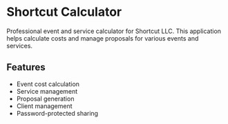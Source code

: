 # Shortcut Calculator

Professional event and service calculator for Shortcut LLC. This application helps calculate costs and manage proposals for various events and services.

## Features

- Event cost calculation
- Service management
- Proposal generation
- Client management
- Password-protected sharing